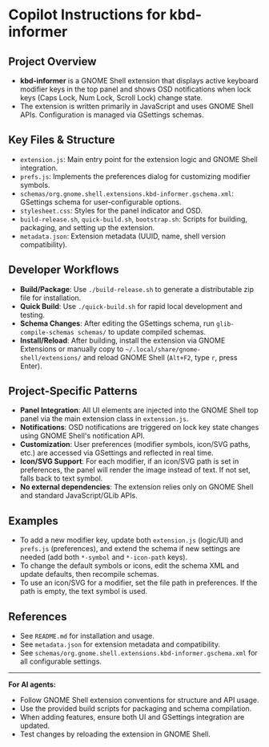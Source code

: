 # Copilot Instructions for kbd-informer

## Project Overview
- **kbd-informer** is a GNOME Shell extension that displays active keyboard modifier keys in the top panel and shows OSD notifications when lock keys (Caps Lock, Num Lock, Scroll Lock) change state.
- The extension is written primarily in JavaScript and uses GNOME Shell APIs. Configuration is managed via GSettings schemas.

## Key Files & Structure
- `extension.js`: Main entry point for the extension logic and GNOME Shell integration.
- `prefs.js`: Implements the preferences dialog for customizing modifier symbols.
- `schemas/org.gnome.shell.extensions.kbd-informer.gschema.xml`: GSettings schema for user-configurable options.
- `stylesheet.css`: Styles for the panel indicator and OSD.
- `build-release.sh`, `quick-build.sh`, `bootstrap.sh`: Scripts for building, packaging, and setting up the extension.
- `metadata.json`: Extension metadata (UUID, name, shell version compatibility).

## Developer Workflows
- **Build/Package**: Use `./build-release.sh` to generate a distributable zip file for installation.
- **Quick Build**: Use `./quick-build.sh` for rapid local development and testing.
- **Schema Changes**: After editing the GSettings schema, run `glib-compile-schemas schemas/` to update compiled schemas.
- **Install/Reload**: After building, install the extension via GNOME Extensions or manually copy to `~/.local/share/gnome-shell/extensions/` and reload GNOME Shell (`Alt+F2`, type `r`, press Enter).

## Project-Specific Patterns
- **Panel Integration**: All UI elements are injected into the GNOME Shell top panel via the main extension class in `extension.js`.
- **Notifications**: OSD notifications are triggered on lock key state changes using GNOME Shell's notification API.
- **Customization**: User preferences (modifier symbols, icon/SVG paths, etc.) are accessed via GSettings and reflected in real time.
- **Icon/SVG Support**: For each modifier, if an icon/SVG path is set in preferences, the panel will render the image instead of text. If not set, falls back to text symbol.
- **No external dependencies**: The extension relies only on GNOME Shell and standard JavaScript/GLib APIs.

## Examples
- To add a new modifier key, update both `extension.js` (logic/UI) and `prefs.js` (preferences), and extend the schema if new settings are needed (add both `*-symbol` and `*-icon-path` keys).
- To change the default symbols or icons, edit the schema XML and update defaults, then recompile schemas.
- To use an icon/SVG for a modifier, set the file path in preferences. If the path is empty, the text symbol is used.

## References
- See `README.md` for installation and usage.
- See `metadata.json` for extension metadata and compatibility.
- See `schemas/org.gnome.shell.extensions.kbd-informer.gschema.xml` for all configurable settings.

---

**For AI agents:**
- Follow GNOME Shell extension conventions for structure and API usage.
- Use the provided build scripts for packaging and schema compilation.
- When adding features, ensure both UI and GSettings integration are updated.
- Test changes by reloading the extension in GNOME Shell.
